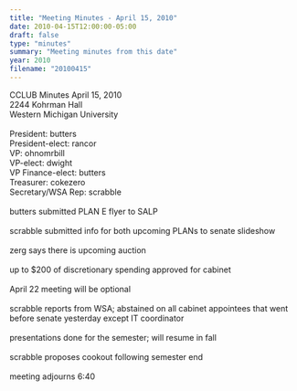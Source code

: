 ```yaml
---
title: "Meeting Minutes - April 15, 2010"
date: 2010-04-15T12:00:00-05:00
draft: false
type: "minutes"
summary: "Meeting minutes from this date"
year: 2010
filename: "20100415"
---
```


CCLUB Minutes April 15, 2010<br />
2244 Kohrman Hall<br />
Western Michigan University<br />
<br />
President: butters<br />
President-elect: rancor<br />
VP: ohnomrbill<br />
VP-elect: dwight<br />
VP Finance-elect: butters<br />
Treasurer: cokezero<br />
Secretary/WSA Rep: scrabble<br />
<br />
butters submitted PLAN E flyer to SALP<br />
<br />
scrabble submitted info for both upcoming PLANs to senate slideshow<br />
<br />
zerg says there is upcoming auction<br />
<br />
up to $200 of discretionary spending approved for cabinet<br />
<br />
April 22 meeting will be optional<br />
<br />
scrabble reports from WSA; abstained on all cabinet appointees that went before senate yesterday except IT coordinator<br />
<br />
presentations done for the semester; will resume in fall<br />
<br />
scrabble proposes cookout following semester end<br />
<br />
meeting adjourns 6:40
